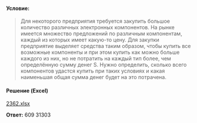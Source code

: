 #### Условие:
> Для некоторого предприятия требуется закупить большое количество различных электронных компонентов. На рынке имеется множество предложений по различным компонентам, каждый из которых имеет какую-то цену. Для закупки предприятие выделяет средства таким образом, чтобы купить все возможные компоненты и при этом купить как можно больше каждого из них, но не потратить на каждый тип более, чем определённую сумму денег S. Нужно определить, сколько всего компонентов удастся купить при таких условиях и какая наименьшая общая сумма денег будет на это потрачена.

#### Решение (Excel)
[2362.xlsx](https://github.com/Thundiverter/infege2022/files/8903690/2362.xlsx)

**Ответ:** 609 31303
